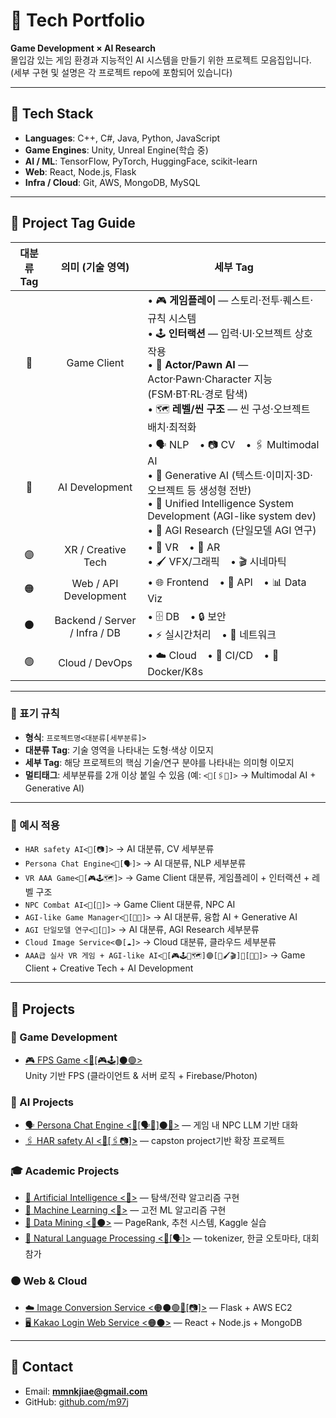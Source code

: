 # 🧠 Tech Portfolio
**Game Development × AI Research**  
몰입감 있는 게임 환경과 지능적인 AI 시스템을 만들기 위한 프로젝트 모음집입니다.  
(세부 구현 및 설명은 각 프로젝트 repo에 포함되어 있습니다)

---

## 🧰 Tech Stack
- **Languages**: C++, C#, Java, Python, JavaScript  
- **Game Engines**: Unity, Unreal Engine(학습 중)  
- **AI / ML**: TensorFlow, PyTorch, HuggingFace, scikit-learn  
- **Web**: React, Node.js, Flask  
- **Infra / Cloud**: Git, AWS, MongoDB, MySQL  


---
## 🔖 Project Tag Guide
<table>
<thead>
<tr>
<th align="center">대분류 Tag</th>
<th align="center">의미 (기술 영역)</th>
<th align="center">세부 Tag</th>
</tr>
</thead>
<tbody>

<tr>
<td align="center">🔷</td>
<td align="center">Game Client</td>
<td align="left">
• 🎮 <b>게임플레이</b> — 스토리·전투·퀘스트·규칙 시스템<br>
• 🕹 <b>인터랙션</b> — 입력·UI·오브젝트 상호작용<br>
• 🎯 <b>Actor/Pawn AI</b> — Actor·Pawn·Character 지능(FSM·BT·RL·경로 탐색)<br>
• 🗺 <b>레벨/씬 구조</b> — 씬 구성·오브젝트 배치·최적화
</td>
</tr>

<tr>
<td align="center">🔴</td>
<td align="center">AI Development</td>
<td align="left">
• 🗣 NLP&nbsp;&nbsp;&nbsp;&nbsp;• 📷 CV&nbsp;&nbsp;&nbsp;&nbsp;• 🖇 Multimodal AI<br>
• 🎨 Generative AI (텍스트·이미지·3D·오브젝트 등 생성형 전반)<br>
• 🤖 Unified Intelligence System Development (AGI-like system dev)<br>
• 🧠 AGI Research (단일모델 AGI 연구)
</td>
</tr>

<tr>
<td align="center">🟣</td>
<td align="center">XR / Creative Tech</td>
<td align="left">
• 🥽 VR&nbsp;&nbsp;&nbsp;&nbsp;• 📱 AR<br>
• 🖌 VFX/그래픽&nbsp;&nbsp;&nbsp;&nbsp;• 🎬 시네마틱
</td>
</tr>

<tr>
<td align="center">🟠</td>
<td align="center">Web / API Development</td>
<td align="left">
• 🌐 Frontend&nbsp;&nbsp;&nbsp;&nbsp;• 🔌 API&nbsp;&nbsp;&nbsp;&nbsp;• 📊 Data Viz
</td>
</tr>

<tr>
<td align="center">⚫</td>
<td align="center">Backend / Server / Infra / DB</td>
<td align="left">
• 🗄 DB&nbsp;&nbsp;&nbsp;&nbsp;• 🔒 보안<br>
• ⚡ 실시간처리&nbsp;&nbsp;&nbsp;&nbsp;• 📡 네트워크
</td>
</tr>

<tr>
<td align="center">🟢</td>
<td align="center">Cloud / DevOps</td>
<td align="left">
• ☁️ Cloud&nbsp;&nbsp;&nbsp;&nbsp;• 🔄 CI/CD&nbsp;&nbsp;&nbsp;&nbsp;• 🐳 Docker/K8s
</td>
</tr>

</tbody>
</table>

---

### 📌 표기 규칙
- **형식**: `프로젝트명<대분류[세부분류]>`
- **대분류 Tag**: 기술 영역을 나타내는 도형·색상 이모지
- **세부 Tag**: 해당 프로젝트의 핵심 기술/연구 분야를 나타내는 의미형 이모지
- **멀티태그**: 세부분류를 2개 이상 붙일 수 있음 (예: `<🔴[🖇🎨]>` → Multimodal AI + Generative AI)

---

### 📌 예시 적용
- `HAR safety AI<🔴[📷]>` → AI 대분류, CV 세부분류  
- `Persona Chat Engine<🔴[🗣]>` → AI 대분류, NLP 세부분류  
- `VR AAA Game<🔷[🎮🕹🗺]>` → Game Client 대분류, 게임플레이 + 인터랙션 + 레벨 구조  
- `NPC Combat AI<🔷[🎯]>` → Game Client 대분류, NPC AI  
- `AGI-like Game Manager<🔴[🔀🎨]>` → AI 대분류, 융합 AI + Generative AI
- `AGI 단일모델 연구<🔴[🧠]>` → AI 대분류, AGI Research 세부분류  
- `Cloud Image Service<🟢[☁️]>` → Cloud 대분류, 클라우드 세부분류  
- `AAA급 실사 VR 게임 + AGI-like AI<🔷[🎮🕹🎯🗺]🟣[🥽🖌🎬]🔴[🤖🎨]>` → Game Client + Creative Tech + AI Development


---
## 🚀 Projects

### 🔷 Game Development
- [🎮 FPS Game <🔷[🎮🕹]⚫🟢>](https://github.com/m97j/fpsgame)  
  Unity 기반 FPS (클라이언트 & 서버 로직 + Firebase/Photon)

### 🔴 AI Projects
- [🗣 Persona Chat Engine <🔴[🗣🎨]⚫🔷>](https://github.com/m97j/persona-chat-engine) — 게임 내 NPC LLM 기반 대화
- [🖇 HAR safety AI <🔴[🖇📷]>](https://github.com/m97j/har-safety-ai) — capston project기반 확장 프로젝트

### 🎓 Academic Projects  
- [📘 Artificial Intelligence <🔴>](https://github.com/m97j/pacman-ai) — 탐색/전략 알고리즘 구현  
- [📘 Machine Learning <🔴>](https://github.com/m97j/ml-assignments) — 고전 ML 알고리즘 구현  
- [📘 Data Mining <🔴⚫>](https://github.com/m97j/dm-assignments) — PageRank, 추천 시스템, Kaggle 실습  
- [📘 Natural Language Processing <🔴[🗣]>](https://github.com/m97j/nlp-assignments) — tokenizer, 한글 오토마타, 대회 참가  

### 🟠 Web & Cloud
- [☁️ Image Conversion Service <🟠⚫🟢🔴[📷]>](https://github.com/m97j/cloudapp) — Flask + AWS EC2  
- [🖥️ Kakao Login Web Service <🟠⚫>](https://github.com/m97j/WSD4_kakao_login_auth) — React + Node.js + MongoDB  

---

## 📩 Contact
- Email: **mmnkjiae@gmail.com**  
- GitHub: [github.com/m97j](https://github.com/m97j)  
